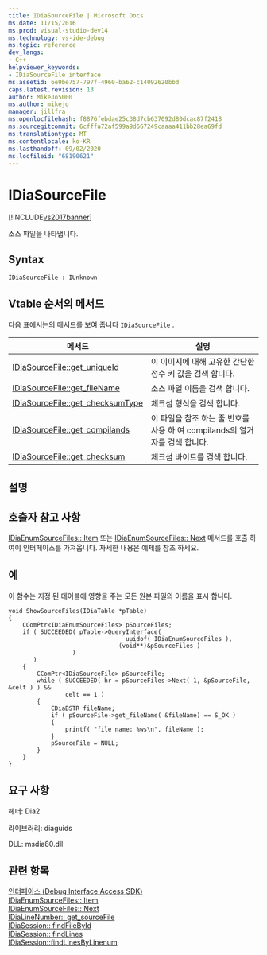 ```yaml
---
title: IDiaSourceFile | Microsoft Docs
ms.date: 11/15/2016
ms.prod: visual-studio-dev14
ms.technology: vs-ide-debug
ms.topic: reference
dev_langs:
- C++
helpviewer_keywords:
- IDiaSourceFile interface
ms.assetid: 6e9be757-797f-4960-ba62-c14092620bbd
caps.latest.revision: 13
author: MikeJo5000
ms.author: mikejo
manager: jillfra
ms.openlocfilehash: f8876febdae25c38d7cb637092d80dcac87f2418
ms.sourcegitcommit: 6cfffa72af599a9d667249caaaa411bb28ea69fd
ms.translationtype: MT
ms.contentlocale: ko-KR
ms.lasthandoff: 09/02/2020
ms.locfileid: "68190621"
---
```

# <a name="idiasourcefile"></a>IDiaSourceFile
[!INCLUDE[vs2017banner](../../includes/vs2017banner.md)]

소스 파일을 나타냅니다.  
  
## <a name="syntax"></a>Syntax  
  
```  
IDiaSourceFile : IUnknown  
```  
  
## <a name="methods-in-vtable-order"></a>Vtable 순서의 메서드  
 다음 표에서는의 메서드를 보여 줍니다 `IDiaSourceFile` .  
  
|메서드|설명|  
|------------|-----------------|  
|[IDiaSourceFile::get_uniqueId](../../debugger/debug-interface-access/idiasourcefile-get-uniqueid.md)|이 이미지에 대해 고유한 간단한 정수 키 값을 검색 합니다.|  
|[IDiaSourceFile::get_fileName](../../debugger/debug-interface-access/idiasourcefile-get-filename.md)|소스 파일 이름을 검색 합니다.|  
|[IDiaSourceFile::get_checksumType](../../debugger/debug-interface-access/idiasourcefile-get-checksumtype.md)|체크섬 형식을 검색 합니다.|  
|[IDiaSourceFile::get_compilands](../../debugger/debug-interface-access/idiasourcefile-get-compilands.md)|이 파일을 참조 하는 줄 번호를 사용 하 여 compilands의 열거자를 검색 합니다.|  
|[IDiaSourceFile::get_checksum](../../debugger/debug-interface-access/idiasourcefile-get-checksum.md)|체크섬 바이트를 검색 합니다.|  
  
## <a name="remarks"></a>설명  
  
## <a name="notes-for-callers"></a>호출자 참고 사항  
 [IDiaEnumSourceFiles:: Item](../../debugger/debug-interface-access/idiaenumsourcefiles-item.md) 또는 [IDiaEnumSourceFiles:: Next](../../debugger/debug-interface-access/idiaenumsourcefiles-next.md) 메서드를 호출 하 여이 인터페이스를 가져옵니다. 자세한 내용은 예제를 참조 하세요.  
  
## <a name="example"></a>예  
 이 함수는 지정 된 테이블에 영향을 주는 모든 원본 파일의 이름을 표시 합니다.  
  
```cpp#  
void ShowSourceFiles(IDiaTable *pTable)  
{  
    CComPtr<IDiaEnumSourceFiles> pSourceFiles;  
    if ( SUCCEEDED( pTable->QueryInterface(  
                                _uuidof( IDiaEnumSourceFiles ),  
                               (void**)&pSourceFiles )  
                  )  
       )  
    {  
        CComPtr<IDiaSourceFile> pSourceFile;  
        while ( SUCCEEDED( hr = pSourceFiles->Next( 1, &pSourceFile, &celt ) ) &&  
                celt == 1 )  
        {  
            CDiaBSTR fileName;  
            if ( pSourceFile->get_fileName( &fileName) == S_OK )  
            {  
                printf( "file name: %ws\n", fileName );  
            }  
            pSourceFile = NULL;  
        }  
    }  
}  
```  
  
## <a name="requirements"></a>요구 사항  
 헤더: Dia2  
  
 라이브러리: diaguids  
  
 DLL: msdia80.dll  
  
## <a name="see-also"></a>관련 항목  
 [인터페이스 (Debug Interface Access SDK)](../../debugger/debug-interface-access/interfaces-debug-interface-access-sdk.md)   
 [IDiaEnumSourceFiles:: Item](../../debugger/debug-interface-access/idiaenumsourcefiles-item.md)   
 [IDiaEnumSourceFiles:: Next](../../debugger/debug-interface-access/idiaenumsourcefiles-next.md)   
 [IDiaLineNumber:: get_sourceFile](../../debugger/debug-interface-access/idialinenumber-get-sourcefile.md)   
 [IDiaSession:: findFileById](../../debugger/debug-interface-access/idiasession-findfilebyid.md)   
 [IDiaSession:: findLines](../../debugger/debug-interface-access/idiasession-findlines.md)   
 [IDiaSession::findLinesByLinenum](../../debugger/debug-interface-access/idiasession-findlinesbylinenum.md)
